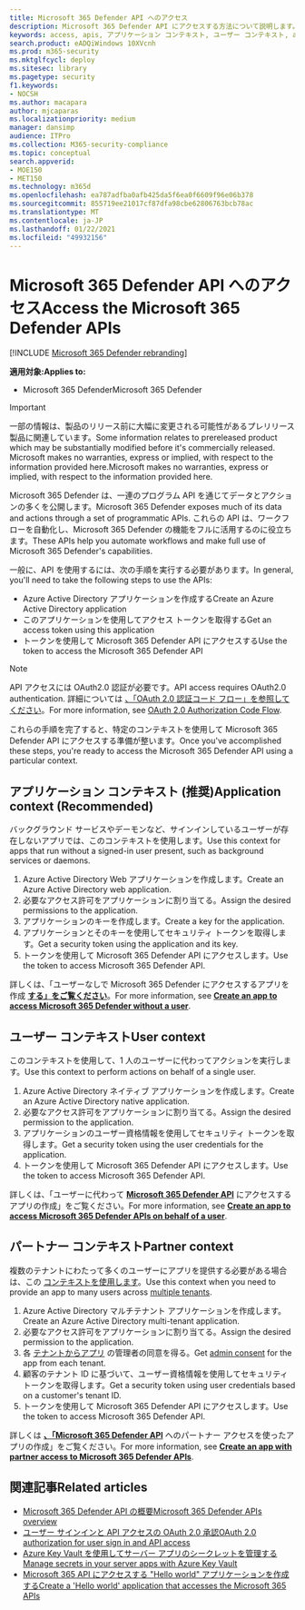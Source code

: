 ```yaml
---
title: Microsoft 365 Defender API へのアクセス
description: Microsoft 365 Defender API にアクセスする方法について説明します。
keywords: access, apis, アプリケーション コンテキスト, ユーザー コンテキスト, aad アプリケーション, アクセス トークン
search.product: eADQiWindows 10XVcnh
ms.prod: m365-security
ms.mktglfcycl: deploy
ms.sitesec: library
ms.pagetype: security
f1.keywords:
- NOCSH
ms.author: macapara
author: mjcaparas
ms.localizationpriority: medium
manager: dansimp
audience: ITPro
ms.collection: M365-security-compliance
ms.topic: conceptual
search.appverid:
- MOE150
- MET150
ms.technology: m365d
ms.openlocfilehash: ea787adfba0afb425da5f6ea0f6609f96e06b378
ms.sourcegitcommit: 855719ee21017cf87dfa98cbe62806763bcb78ac
ms.translationtype: MT
ms.contentlocale: ja-JP
ms.lasthandoff: 01/22/2021
ms.locfileid: "49932156"
---
```

# <a name="access-the-microsoft-365-defender-apis"></a><span data-ttu-id="08a28-104">Microsoft 365 Defender API へのアクセス</span><span class="sxs-lookup"><span data-stu-id="08a28-104">Access the Microsoft 365 Defender APIs</span></span>

[!INCLUDE [Microsoft 365 Defender rebranding](../includes/microsoft-defender.md)]

<span data-ttu-id="08a28-105">**適用対象:**</span><span class="sxs-lookup"><span data-stu-id="08a28-105">**Applies to:**</span></span>

- <span data-ttu-id="08a28-106">Microsoft 365 Defender</span><span class="sxs-lookup"><span data-stu-id="08a28-106">Microsoft 365 Defender</span></span>

> [!IMPORTANT]
> <span data-ttu-id="08a28-107">一部の情報は、製品のリリース前に大幅に変更される可能性があるプレリリース製品に関連しています。</span><span class="sxs-lookup"><span data-stu-id="08a28-107">Some information relates to prereleased product which may be substantially modified before it's commercially released.</span></span> <span data-ttu-id="08a28-108">Microsoft makes no warranties, express or implied, with respect to the information provided here.</span><span class="sxs-lookup"><span data-stu-id="08a28-108">Microsoft makes no warranties, express or implied, with respect to the information provided here.</span></span>

<span data-ttu-id="08a28-109">Microsoft 365 Defender は、一連のプログラム API を通じてデータとアクションの多くを公開します。</span><span class="sxs-lookup"><span data-stu-id="08a28-109">Microsoft 365 Defender exposes much of its data and actions through a set of programmatic APIs.</span></span> <span data-ttu-id="08a28-110">これらの API は、ワークフローを自動化し、Microsoft 365 Defender の機能をフルに活用するのに役立ちます。</span><span class="sxs-lookup"><span data-stu-id="08a28-110">These APIs help you automate workflows and make full use of Microsoft 365 Defender's capabilities.</span></span>

<span data-ttu-id="08a28-111">一般に、API を使用するには、次の手順を実行する必要があります。</span><span class="sxs-lookup"><span data-stu-id="08a28-111">In general, you'll need to take the following steps to use the APIs:</span></span>

- <span data-ttu-id="08a28-112">Azure Active Directory アプリケーションを作成する</span><span class="sxs-lookup"><span data-stu-id="08a28-112">Create an Azure Active Directory application</span></span>
- <span data-ttu-id="08a28-113">このアプリケーションを使用してアクセス トークンを取得する</span><span class="sxs-lookup"><span data-stu-id="08a28-113">Get an access token using this application</span></span>
- <span data-ttu-id="08a28-114">トークンを使用して Microsoft 365 Defender API にアクセスする</span><span class="sxs-lookup"><span data-stu-id="08a28-114">Use the token to access the Microsoft 365 Defender API</span></span>

> [!NOTE]
> <span data-ttu-id="08a28-115">API アクセスには OAuth2.0 認証が必要です。</span><span class="sxs-lookup"><span data-stu-id="08a28-115">API access requires OAuth2.0 authentication.</span></span> <span data-ttu-id="08a28-116">詳細については [、「OAuth 2.0 認証コード フロー」を参照してください](https://docs.microsoft.com/azure/active-directory/develop/active-directory-v2-protocols-oauth-code)。</span><span class="sxs-lookup"><span data-stu-id="08a28-116">For more information, see [OAuth 2.0 Authorization Code Flow](https://docs.microsoft.com/azure/active-directory/develop/active-directory-v2-protocols-oauth-code).</span></span>

<span data-ttu-id="08a28-117">これらの手順を完了すると、特定のコンテキストを使用して Microsoft 365 Defender API にアクセスする準備が整います。</span><span class="sxs-lookup"><span data-stu-id="08a28-117">Once you've accomplished these steps, you're ready to access the Microsoft 365 Defender API using a particular context.</span></span>

## <a name="application-context-recommended"></a><span data-ttu-id="08a28-118">アプリケーション コンテキスト (推奨)</span><span class="sxs-lookup"><span data-stu-id="08a28-118">Application context (Recommended)</span></span>

<span data-ttu-id="08a28-119">バックグラウンド サービスやデーモンなど、サインインしているユーザーが存在しないアプリでは、このコンテキストを使用します。</span><span class="sxs-lookup"><span data-stu-id="08a28-119">Use this context for apps that run without a signed-in user present, such as background services or daemons.</span></span>

1. <span data-ttu-id="08a28-120">Azure Active Directory Web アプリケーションを作成します。</span><span class="sxs-lookup"><span data-stu-id="08a28-120">Create an Azure Active Directory web application.</span></span>
2. <span data-ttu-id="08a28-121">必要なアクセス許可をアプリケーションに割り当てる。</span><span class="sxs-lookup"><span data-stu-id="08a28-121">Assign the desired permissions to the application.</span></span>
3. <span data-ttu-id="08a28-122">アプリケーションのキーを作成します。</span><span class="sxs-lookup"><span data-stu-id="08a28-122">Create a key for the application.</span></span>
4. <span data-ttu-id="08a28-123">アプリケーションとそのキーを使用してセキュリティ トークンを取得します。</span><span class="sxs-lookup"><span data-stu-id="08a28-123">Get a security token using the application and its key.</span></span>
5. <span data-ttu-id="08a28-124">トークンを使用して Microsoft 365 Defender API にアクセスします。</span><span class="sxs-lookup"><span data-stu-id="08a28-124">Use the token to access  Microsoft 365 Defender API.</span></span>

<span data-ttu-id="08a28-125">詳しくは、「ユーザーなしで Microsoft 365 Defender にアクセスするアプリを作成 **[する」をご覧ください](api-create-app-web.md)**。</span><span class="sxs-lookup"><span data-stu-id="08a28-125">For more information, see **[Create an app to access Microsoft 365 Defender without a user](api-create-app-web.md)**.</span></span>

## <a name="user-context"></a><span data-ttu-id="08a28-126">ユーザー コンテキスト</span><span class="sxs-lookup"><span data-stu-id="08a28-126">User context</span></span>

<span data-ttu-id="08a28-127">このコンテキストを使用して、1 人のユーザーに代わってアクションを実行します。</span><span class="sxs-lookup"><span data-stu-id="08a28-127">Use this context to perform actions on behalf of a single user.</span></span>

1. <span data-ttu-id="08a28-128">Azure Active Directory ネイティブ アプリケーションを作成します。</span><span class="sxs-lookup"><span data-stu-id="08a28-128">Create an Azure Active Directory native application.</span></span>
2. <span data-ttu-id="08a28-129">必要なアクセス許可をアプリケーションに割り当てる。</span><span class="sxs-lookup"><span data-stu-id="08a28-129">Assign the desired permission to the application.</span></span>
3. <span data-ttu-id="08a28-130">アプリケーションのユーザー資格情報を使用してセキュリティ トークンを取得します。</span><span class="sxs-lookup"><span data-stu-id="08a28-130">Get a security token using the user credentials for the application.</span></span>
4. <span data-ttu-id="08a28-131">トークンを使用して Microsoft 365 Defender API にアクセスします。</span><span class="sxs-lookup"><span data-stu-id="08a28-131">Use the token to access  Microsoft 365 Defender API.</span></span>

<span data-ttu-id="08a28-132">詳しくは、「ユーザーに代わって **[Microsoft 365 Defender API](api-create-app-user-context.md)** にアクセスするアプリの作成」をご覧ください。</span><span class="sxs-lookup"><span data-stu-id="08a28-132">For more information, see **[Create an app to access Microsoft 365 Defender APIs on behalf of a user](api-create-app-user-context.md)**.</span></span>

## <a name="partner-context"></a><span data-ttu-id="08a28-133">パートナー コンテキスト</span><span class="sxs-lookup"><span data-stu-id="08a28-133">Partner context</span></span>

<span data-ttu-id="08a28-134">複数のテナントにわたって多くのユーザーにアプリを提供する必要がある場合は、この [コンテキストを使用します](https://docs.microsoft.com/azure/active-directory/develop/single-and-multi-tenant-apps)。</span><span class="sxs-lookup"><span data-stu-id="08a28-134">Use this context when you need to provide an app to many users across [multiple tenants](https://docs.microsoft.com/azure/active-directory/develop/single-and-multi-tenant-apps).</span></span>

1. <span data-ttu-id="08a28-135">Azure Active Directory マルチテナント アプリケーションを作成します。</span><span class="sxs-lookup"><span data-stu-id="08a28-135">Create an Azure Active Directory multi-tenant application.</span></span>
2. <span data-ttu-id="08a28-136">必要なアクセス許可をアプリケーションに割り当てる。</span><span class="sxs-lookup"><span data-stu-id="08a28-136">Assign the desired permission to the application.</span></span>
3. <span data-ttu-id="08a28-137">各 [テナントからアプリ](https://docs.microsoft.com/azure/active-directory/develop/v2-permissions-and-consent#requesting-consent-for-an-entire-tenant) の管理者の同意を得る。</span><span class="sxs-lookup"><span data-stu-id="08a28-137">Get [admin consent](https://docs.microsoft.com/azure/active-directory/develop/v2-permissions-and-consent#requesting-consent-for-an-entire-tenant) for the app from each tenant.</span></span>
4. <span data-ttu-id="08a28-138">顧客のテナント ID に基づいて、ユーザー資格情報を使用してセキュリティ トークンを取得します。</span><span class="sxs-lookup"><span data-stu-id="08a28-138">Get a security token using user credentials based on a customer's tenant ID.</span></span>
5. <span data-ttu-id="08a28-139">トークンを使用して Microsoft 365 Defender API にアクセスします。</span><span class="sxs-lookup"><span data-stu-id="08a28-139">Use the token to access  Microsoft 365 Defender API.</span></span>

<span data-ttu-id="08a28-140">詳しくは **[、「Microsoft 365 Defender API](api-partner-access.md)** へのパートナー アクセスを使ったアプリの作成」をご覧ください。</span><span class="sxs-lookup"><span data-stu-id="08a28-140">For more information, see **[Create an app with partner access to Microsoft 365 Defender APIs](api-partner-access.md)**.</span></span>

## <a name="related-articles"></a><span data-ttu-id="08a28-141">関連記事</span><span class="sxs-lookup"><span data-stu-id="08a28-141">Related articles</span></span>

- [<span data-ttu-id="08a28-142">Microsoft 365 Defender API の概要</span><span class="sxs-lookup"><span data-stu-id="08a28-142">Microsoft 365 Defender APIs overview</span></span>](api-overview.md)
- [<span data-ttu-id="08a28-143">ユーザー サインインと API アクセスの OAuth 2.0 承認</span><span class="sxs-lookup"><span data-stu-id="08a28-143">OAuth 2.0 authorization for user sign in and API access</span></span>](https://docs.microsoft.com/azure/active-directory/develop/active-directory-v2-protocols-oauth-code)
- [<span data-ttu-id="08a28-144">Azure Key Vault を使用してサーバー アプリのシークレットを管理する</span><span class="sxs-lookup"><span data-stu-id="08a28-144">Manage secrets in your server apps with Azure Key Vault</span></span>](https://docs.microsoft.com/learn/modules/manage-secrets-with-azure-key-vault/)
- [<span data-ttu-id="08a28-145">Microsoft 365 API にアクセスする "Hello world" アプリケーションを作成する</span><span class="sxs-lookup"><span data-stu-id="08a28-145">Create a 'Hello world' application that accesses the Microsoft 365 APIs</span></span>](api-hello-world.md)

